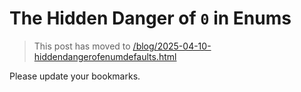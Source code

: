 # The Hidden Danger of `0` in Enums

> This post has moved to [/blog/2025-04-10-hiddendangerofenumdefaults.html](/blog/2025-04-10-hiddendangerofenumdefaults.html)

Please update your bookmarks. 
